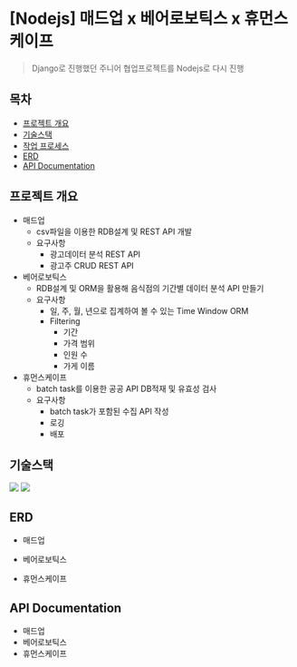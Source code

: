 # [Nodejs] 매드업 x 베어로보틱스 x 휴먼스케이프 

> Django로 진행했던 주니어 협업프로젝트를 Nodejs로 다시 진행



## 목차

- [프로젝트 개요](#프로젝트-개요)
- [기술스택](#기술스택)
- [작업 프로세스](#작업-프로세스)
- [ERD](#ERD)
- [API Documentation](#API-Documentation)



## 프로젝트 개요

- 매드업
  - csv파일을 이용한 RDB설계 및 REST API 개발
  - 요구사항
    - 광고데이터 분석 REST API
    - 광고주 CRUD REST API
- 베어로보틱스
  - RDB설계 및 ORM을 활용해 음식점의 기간별 데이터 분석 API 만들기
  - 요구사항
    - 일, 주, 월, 년으로 집계하여 볼 수 있는 Time Window ORM
    - Filtering
      - 기간
      - 가격 범위
      - 인원 수
      - 가게 이름
- 휴먼스케이프
  - batch task를 이용한 공공 API DB적재 및 유효성 검사
  - 요구사항
    - batch task가 포함된 수집 API 작성
    - 로깅
    - 배포



## 기술스택

<img src="https://img.shields.io/badge/express-8.9.0-blue"> <img src="https://img.shields.io/badge/Mariadb--blue">



## ERD

- 매드업

- 베어로보틱스

- 휴먼스케이프

  



## API Documentation

- 매드업
- 베어로보틱스
- 휴먼스케이프



